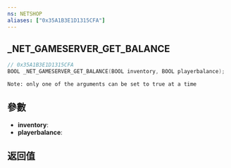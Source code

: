 ```yaml
---
ns: NETSHOP
aliases: ["0x35A1B3E1D1315CFA"]
---
```

## _NET_GAMESERVER_GET_BALANCE

```c
// 0x35A1B3E1D1315CFA
BOOL _NET_GAMESERVER_GET_BALANCE(BOOL inventory, BOOL playerbalance);
```

```
Note: only one of the arguments can be set to true at a time
```

## 參數
* **inventory**: 
* **playerbalance**: 

## 返回值
